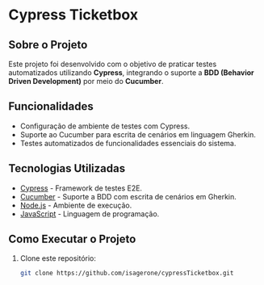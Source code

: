 # Cypress Ticketbox

## Sobre o Projeto
Este projeto foi desenvolvido com o objetivo de praticar testes automatizados utilizando **Cypress**, integrando o suporte a **BDD (Behavior Driven Development)** por meio do **Cucumber**.

## Funcionalidades
- Configuração de ambiente de testes com Cypress.
- Suporte ao Cucumber para escrita de cenários em linguagem Gherkin.
- Testes automatizados de funcionalidades essenciais do sistema.

## Tecnologias Utilizadas
- [Cypress](https://www.cypress.io/) - Framework de testes E2E.
- [Cucumber](https://cucumber.io/) - Suporte a BDD com escrita de cenários em Gherkin.
- [Node.js](https://nodejs.org/) - Ambiente de execução.
- [JavaScript](https://developer.mozilla.org/en-US/docs/Web/JavaScript) - Linguagem de programação.

## Como Executar o Projeto
1. Clone este repositório:
   ```bash
   git clone https://github.com/isagerone/cypressTicketbox.git
